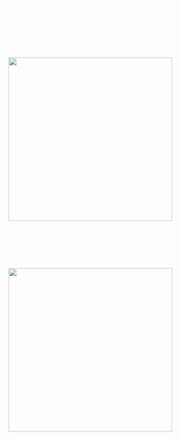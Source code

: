 <html>
<head>
<meta charset="utf-8">
<meta lang="es">
<meta author="Mario">
<title>Mis actividades </title>
<link rel="stylesheet" href="estils.css">
</head>
<body>

<p><font color ="white">Mis actividades

<div class="Mis actividades"><p>Mis actividades</p></div>

<div class="cuadrado"><p>PT1</p></div>
<div class="cuadrado"><p>PT2</p></div>


<div id="cuadradogrande"><p>5<img src="inuyasha.gif"height="380px" width="380px"></p></div>

<div class="cuadrado"><p>PT3</p></div>
<div class="cuadrado"><p>PT4</p></div>

<div id="cuadradogrande"><p>PT5</p></div>
<div id="cuadradogrande"><p>5<img src="eren.gif"height="380px" width="380px"></p></div>


</body>
</html>
